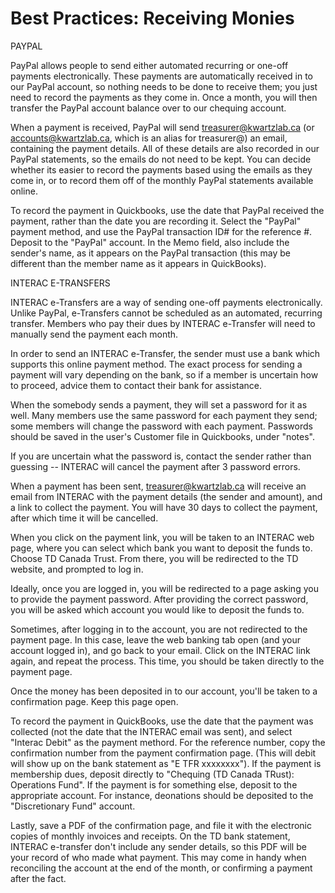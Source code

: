 Best Practices: Receiving Monies
=================================

PAYPAL

PayPal allows people to send either automated recurring or one-off payments electronically. These payments are automatically received in to our PayPal account, so nothing needs to be done to receive them; you just need to record the payments as they come in. Once a month, you will then transfer the PayPal account balance over to our chequing account.

When a payment is received, PayPal will send treasurer@kwartzlab.ca (or accounts@kwartzlab.ca, which is an alias for treasurer@) an email, containing the payment details. All of these details are also recorded in our PayPal statements, so the emails do not need to be kept. You can decide whether its easier to record the payments based using the emails as they come in, or to record them off of the monthly PayPal statements available online. 

To record the payment in Quickbooks, use the date that PayPal received the payment, rather than the date you are recording it. Select the "PayPal" payment method, and use the PayPal transaction ID# for the reference #. Deposit to the "PayPal" account. In the Memo field, also include the sender's name, as it appears on the PayPal transaction (this may be different than the member name as it appears in QuickBooks). 

INTERAC E-TRANSFERS

INTERAC e-Transfers are a way of sending one-off payments electronically. Unlike PayPal, e-Transfers cannot be scheduled as an automated, recurring transfer. Members who pay their dues by INTERAC e-Transfer will need to manually send the payment each month.

In order to send an INTERAC e-Transfer, the sender must use a bank which supports this online payment method. The exact process for sending a payment will vary depending on the bank, so if a member is uncertain how to proceed, advice them to contact their bank for assistance.

When the somebody sends a payment, they will set a password for it as well. Many members use the same password for each payment they send; some members will change the password with each payment. Passwords should be saved in the user's Customer file in Quickbooks, under "notes". 

If you are uncertain what the password is, contact the sender rather than guessing -- INTERAC will cancel the payment after 3 password errors. 

When a payment has been sent, treasurer@kwartzlab.ca will receive an email from INTERAC with the payment details (the sender and amount), and a link to collect the payment. You will have 30 days to collect the payment, after which time it will be cancelled.

When you click on the payment link, you will be taken to an INTERAC web page, where you can select which bank you want to deposit the funds to. Choose TD Canada Trust. From there, you will be redirected to the TD website, and prompted to log in. 

Ideally, once you are logged in, you will be redirected to a page asking you to provide the payment password. After providing the correct password, you will be asked which account you would like to deposit the funds to. 

Sometimes, after logging in to the account, you are not redirected to the payment page. In this case, leave the web banking tab open (and your account logged in), and go back to your email. Click on the INTERAC link again, and repeat the process. This time, you should be taken directly to the payment page. 

Once the money has been deposited in to our account, you'll be taken to a confirmation page. Keep this page open.

To record the payment in QuickBooks, use the date that the payment was collected (not the date that the INTERAC email was sent), and select "Interac Debit" as the payment methord. For the reference number, copy the confirmation number from the payment confirmation page. (This will debit will show up on the bank statement as "E TFR xxxxxxxx"). If the payment is membership dues, deposit directly to "Chequing (TD Canada TRust): Operations Fund". If the payment is for something else, deposit to the appropriate account. For instance, deonations should be deposited to the "Discretionary Fund" account.

Lastly, save a PDF of the confirmation page, and file it with the electronic copies of monthly invoices and receipts. On the TD bank statement, INTERAC e-transfer don't include any sender details, so this PDF will be your record of who made what payment. This may come in handy when reconciling the account at the end of the month, or confirming a payment after the fact.
